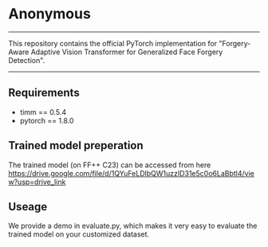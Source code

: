 # Anonymous


------
This repository contains the official PyTorch implementation for "Forgery-Aware Adaptive Vision Transformer for Generalized Face Forgery Detection".

------

## Requirements
- timm == 0.5.4
- pytorch == 1.8.0

## Trained model preperation
The trained model (on FF++ C23) can be accessed from here https://drive.google.com/file/d/1QYuFeLDlbQW1uzzID31e5c0o6LaBbtl4/view?usp=drive_link

## Useage
We provide a demo in evaluate.py, which makes it very easy to evaluate the trained model on your customized dataset.
